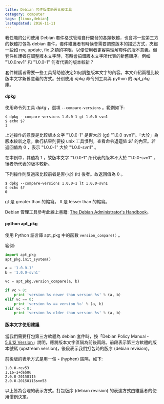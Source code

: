 ```yaml
---
title: Debian 套件版本新舊比較工具
category: computer
tags: [linux,debian]
lastupdated: 2016-11-11
---
```


我任職的公司使用 Debian 套件格式管理自行開發的各類軟體，也會將一些第三方的軟體打包為 debian 套件。套件維護者有時候會需要調整版本的描述方式，夾綴一些如 rev, update, fix 之類的字眼，以便使用者更容易理解套件的版本意義。但套件維護者在調整版本文字時，有時會搞錯版本文字所代表的新舊順序。例如 "1.0.0rev1" 和 "1.0.0-1" 何者代表的版本較新？

套件維護者需要一些工具幫助他決定如何調整版本文字的內容。本文介紹兩種比較版本文字新舊意義的方式。分別使用 *dpkg* 命令列工具與 python 的 *apt_pkg* 庫。

<!--more-->

#### dpkg

使用命令列工具 *dpkg* ，選項 `--compare-versions` 。範例如下:

```term
$ dpkg --compare-versions 1.0.0-1 gt 1.0.0-svn1
$ echo $?
1
```

上述操作的意義是比較版本文字 "1.0.0-1" 是否大於 (gt) "1.0.0-svn1"。「大於」為版本較新之意。執行結果則要按 unix 工具慣列，查看命令返迴值 <var>$?</var> 的內容。若返回值為 0 ，表示 "1.0.0-1" 大於 "1.0.0-svn1" 。

在本例中，其值為 1 ，故版本文字 "1.0.0-1" 所代表的版本不大於 "1.0.0-svn1" ，後者所代表的版本較新。

下列操作則反過來比較前者是否小於 (lt) 後者。故返回值為 0 。

```term
$ dpkg --compare-versions 1.0.0-1 lt 1.0.0-svn1
$ echo $?
0
```

<div class="note">
gt 是 greater than 的縮寫。 lt 是 lesser than 的縮寫。
</div>

Debian 管理工具參考此線上書籍: [The Debian Administrator's Handbook](https://debian-handbook.info/browse/stable/sect.manipulating-packages-with-dpkg.html)。

#### python apt_pkg

使用 Python 語言庫 apt_pkg 中的函數 `version_compare()` 。

範例:

```python
import apt_pkg
apt_pkg.init_system()

a = '1.0.0-1'
b = '1.0.0-svn1'

vc = apt_pkg.version_compare(a, b)

if vc > 0:
    print 'version %s newer than version %s' % (a, b)
elif vc == 0:
    print 'version %s == version %s' % (a, b)
elif vc < 0:
    print 'version %s older than version %s' % (a, b)

```

#### 版本文字使用建議

當我們需要打包第三方軟體為 debian 套件時，按「Debian Policy Manual - [5.6.12 Version](https://www.debian.org/doc/debian-policy/ch-controlfields.html#s-f-Version)」說明，應將版本文字區隔為前後兩段。前段表示第三方軟體的版本號碼 (upstream version)，後段表示我們打包時的版序 (debian revision)。

前後版的表示方式是用一個 <strong>-</strong> (hyphen) 區隔，如下:

```text
1.0.0-rev53
1.16-1+deb8u
2.0.0-20150115
2.0.0-20150115svn53
```

以上皆為合理的表示方式。打包版序 (debian revision) 的表達方式由維護者的使用慣例決定。
